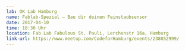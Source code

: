 ```yaml
---
lab: OK Lab Hamburg
name: Fablab-Spezial – Bau dir deinen Feinstaubsensor
date: 2017-04-10
time: 18:30 Uhr
location: Fab Lab Fabulous St. Pauli, Lerchenstr 16a, Hamburg
link-url: https://www.meetup.com/CodeforHamburg/events/238052999/
---
```

